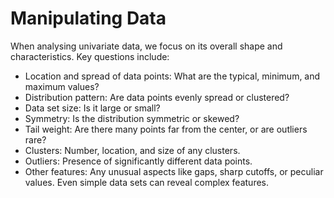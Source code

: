 # Manipulating Data

When analysing univariate data, we focus on its overall shape and characteristics. Key questions include:

+ Location and spread of data points: What are the typical, minimum, and maximum values?
+ Distribution pattern: Are data points evenly spread or clustered?
+ Data set size: Is it large or small?
+ Symmetry: Is the distribution symmetric or skewed?
+ Tail weight: Are there many points far from the center, or are outliers rare?
+ Clusters: Number, location, and size of any clusters.
+ Outliers: Presence of significantly different data points.
+ Other features: Any unusual aspects like gaps, sharp cutoffs, or peculiar values.
Even simple data sets can reveal complex features.

<!-- TODO: write ~1000 words -->

<!-- TODO: add 5 activities -->
